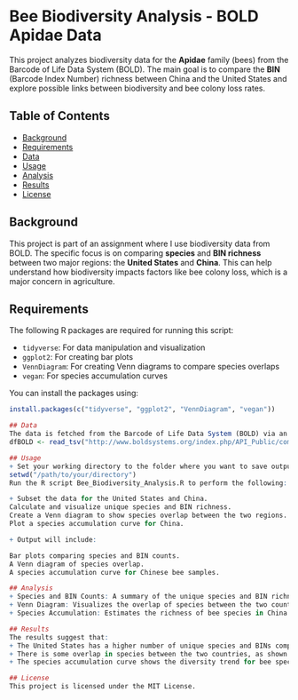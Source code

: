 # Bee Biodiversity Analysis - BOLD Apidae Data

This project analyzes biodiversity data for the **Apidae** family (bees) from the Barcode of Life Data System (BOLD). The main goal is to compare the **BIN** (Barcode Index Number) richness between China and the United States and explore possible links between biodiversity and bee colony loss rates.

## Table of Contents
- [Background](#background)
- [Requirements](#requirements)
- [Data](#data)
- [Usage](#usage)
- [Analysis](#analysis)
- [Results](#results)
- [License](#license)

## Background
This project is part of an assignment where I use biodiversity data from BOLD. The specific focus is on comparing **species** and **BIN richness** between two major regions: the **United States** and **China**. This can help understand how biodiversity impacts factors like bee colony loss, which is a major concern in agriculture.

## Requirements
The following R packages are required for running this script:
- `tidyverse`: For data manipulation and visualization
- `ggplot2`: For creating bar plots
- `VennDiagram`: For creating Venn diagrams to compare species overlaps
- `vegan`: For species accumulation curves

You can install the packages using:
```r
install.packages(c("tidyverse", "ggplot2", "VennDiagram", "vegan"))

## Data
The data is fetched from the Barcode of Life Data System (BOLD) via an API request for the taxon Apidae.
dfBOLD <- read_tsv("http://www.boldsystems.org/index.php/API_Public/combined?taxon=Apidae&format=tsv")

## Usage
+ Set your working directory to the folder where you want to save outputs:
setwd("/path/to/your/directory")
Run the R script Bee_Biodiversity_Analysis.R to perform the following:

+ Subset the data for the United States and China.
Calculate and visualize unique species and BIN richness.
Create a Venn diagram to show species overlap between the two regions.
Plot a species accumulation curve for China.

+ Output will include:

Bar plots comparing species and BIN counts.
A Venn diagram of species overlap.
A species accumulation curve for Chinese bee samples.

## Analysis
+ Species and BIN Counts: A summary of the unique species and BIN richness for both China and the United States.
+ Venn Diagram: Visualizes the overlap of species between the two countries.
+ Species Accumulation: Estimates the richness of bee species in China based on barcode data.

## Results
The results suggest that:
+ The United States has a higher number of unique species and BINs compared to China.
+ There is some overlap in species between the two countries, as shown in the Venn diagram.
+ The species accumulation curve shows the diversity trend for bee species in China.

## License
This project is licensed under the MIT License.

